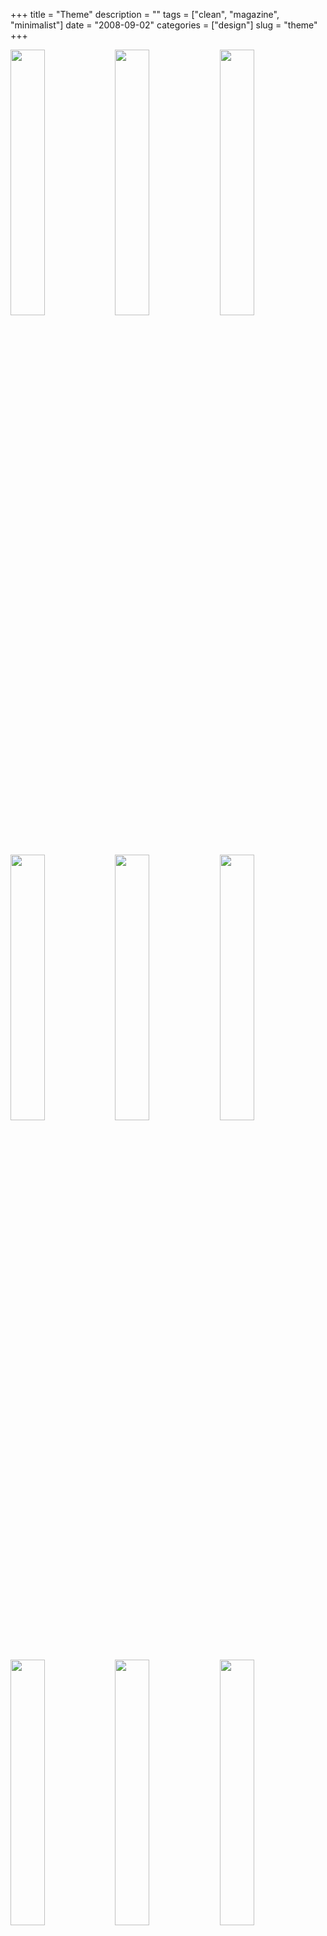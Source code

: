 +++
title = "Theme"
description = ""
tags = ["clean", "magazine", "minimalist"]
date = "2008-09-02"
categories = ["design"]
slug = "theme"
+++


<div id="screens-thumbs" class="clearfix mt1-5">
<a href="http://media.konigi.com/design/theme-1.jpg" class="group" rel="group"><img src="http://media.konigi.com/design/theme-1.png" alt="" class="thumb" style="width: 33%; max-width: 33%;padding: 0 1px 1px 0" /></a><a href="http://media.konigi.com/design/theme-2.jpg" class="group" rel="group"><img src="http://media.konigi.com/design/theme-2.png" alt="" class="thumb" style="width: 33%; max-width: 33%;padding: 0 1px 1px 0" /></a><a href="http://media.konigi.com/design/theme-3.jpg" class="group" rel="group"><img src="http://media.konigi.com/design/theme-3.png" alt="" class="thumb" style="width: 33%; max-width: 33%;padding: 0 1px 1px 0" /></a><a href="http://media.konigi.com/design/theme-4.jpg" class="group" rel="group"><img src="http://media.konigi.com/design/theme-4.png" alt="" class="thumb" style="width: 33%; max-width: 33%;padding: 0 1px 1px 0" /></a><a href="http://media.konigi.com/design/theme-5.jpg" class="group" rel="group"><img src="http://media.konigi.com/design/theme-5.png" alt="" class="thumb" style="width: 33%; max-width: 33%;padding: 0 1px 1px 0" /></a><a href="http://media.konigi.com/design/theme-6.jpg" class="group" rel="group"><img src="http://media.konigi.com/design/theme-6.png" alt="" class="thumb" style="width: 33%; max-width: 33%;padding: 0 1px 1px 0" /></a><a href="http://media.konigi.com/design/theme-7.jpg" class="group" rel="group"><img src="http://media.konigi.com/design/theme-7.png" alt="" class="thumb" style="width: 33%; max-width: 33%;padding: 0 1px 1px 0" /></a><a href="http://media.konigi.com/design/theme-8.jpg" class="group" rel="group"><img src="http://media.konigi.com/design/theme-8.png" alt="" class="thumb" style="width: 33%; max-width: 33%;padding: 0 1px 1px 0" /></a><a href="http://media.konigi.com/design/theme-9.jpg" class="group" rel="group"><img src="http://media.konigi.com/design/theme-9.png" alt="" class="thumb" style="width: 33%; max-width: 33%;padding: 0 1px 1px 0" /></a>
</div>   
<p>Theme is a magazine about contemporary Asian culture, targeted at a creative audience. Each issue focuses on a single theme or topic. The Summer '08 redesigned site sports a clean, minimalist aesthetic with and clear, simple grid reflects a design that is focused on delivering feature content, and now provides users the ability to comment on all content.</p>
<p><a href="http://www.thememagazine.com/">http://www.thememagazine.com/</a></p>  

